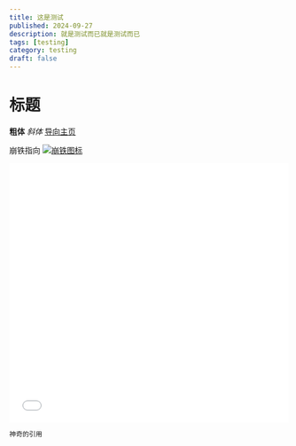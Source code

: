 ```yaml
---
title: 这是测试
published: 2024-09-27
description: 就是测试而已就是测试而已
tags: [testing]
category: testing
draft: false
---
```


# 标题
**粗体** *斜体* 
[导向主页](https://lizr.pages.dev/) 

崩铁指向
[![崩铁图标](https://webstatic.mihoyo.com/upload/event/2022/07/29/c31dd1d732913e4ab5f3d4f03346a706_9097205533659112586.png)](https://sr.mihoyo.com)

<iframe width="100%" height="468" src="//player.bilibili.com/player.html?bvid=1EF411X7PF" scrolling="no" border="0" frameborder="no" framespacing="0" allowfullscreen="true"> </iframe>

```sh
神奇的引用
```